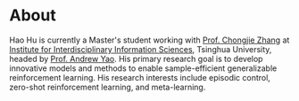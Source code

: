 # About
Hao Hu is currently a Master's student working with [Prof. Chongjie Zhang](http://people.iiis.tsinghua.edu.cn/~zhang/) at 
[Institute for Interdisciplinary Information Sciences](https://iiis.tsinghua.edu.cn/en/), Tsinghua University, headed by [Prof. Andrew Yao](https://iiis.tsinghua.edu.cn/yao/). His primary research 
goal is to develop innovative models and methods to enable sample-efficient generalizable reinforcement learning.
His research interests include episodic control, zero-shot reinforcement learning, and meta-learning.
